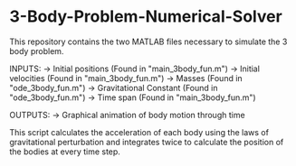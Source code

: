 # 3-Body-Problem-Numerical-Solver
This repository contains the two MATLAB files necessary to simulate the 3 body problem.

INPUTS:
-> Initial positions        (Found in "main_3body_fun.m")
-> Initial velocities       (Found in "main_3body_fun.m")
-> Masses                   (Found in "ode_3body_fun.m")
-> Gravitational Constant   (Found in "ode_3body_fun.m")
-> Time span                (Found in "main_3body_fun.m")

OUTPUTS:
-> Graphical animation of body motion through time

This script calculates the acceleration of each body using the laws of gravitational perturbation and integrates twice to calculate the position of the bodies at every time step.
